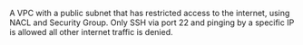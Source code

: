 A VPC with a public subnet that has restricted access to the internet, using NACL and Security Group.
Only SSH via port 22 and pinging by a specific IP is allowed all other internet traffic is denied.